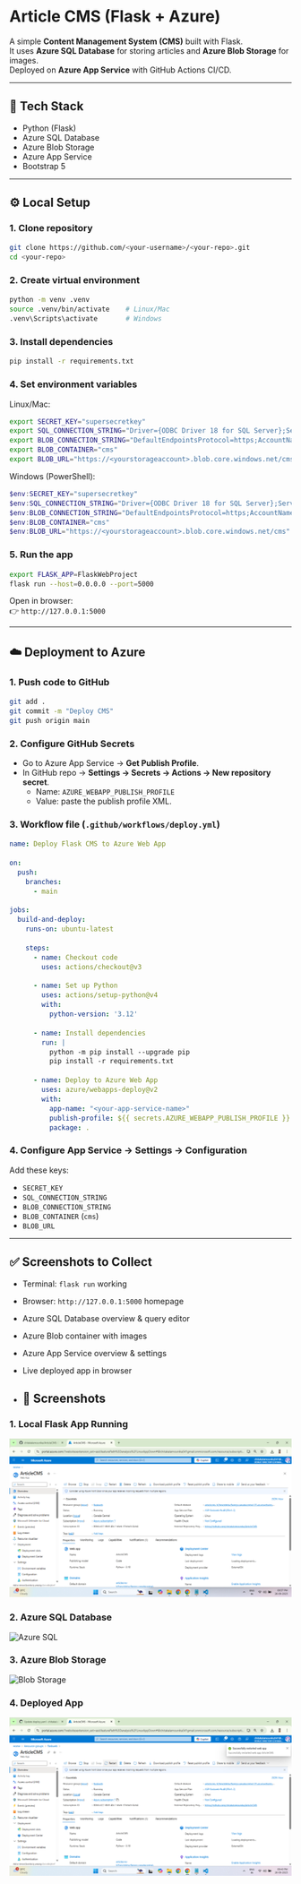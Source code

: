# Article CMS (Flask + Azure)

A simple **Content Management System (CMS)** built with Flask.  
It uses **Azure SQL Database** for storing articles and **Azure Blob Storage** for images.  
Deployed on **Azure App Service** with GitHub Actions CI/CD.  

---

## 🚀 Tech Stack
- Python (Flask)  
- Azure SQL Database  
- Azure Blob Storage  
- Azure App Service  
- Bootstrap 5  

---

## ⚙️ Local Setup

### 1. Clone repository
```bash
git clone https://github.com/<your-username>/<your-repo>.git
cd <your-repo>
```

### 2. Create virtual environment
```bash
python -m venv .venv
source .venv/bin/activate    # Linux/Mac
.venv\Scripts\activate       # Windows
```

### 3. Install dependencies
```bash
pip install -r requirements.txt
```

### 4. Set environment variables

Linux/Mac:
```bash
export SECRET_KEY="supersecretkey"
export SQL_CONNECTION_STRING="Driver={ODBC Driver 18 for SQL Server};Server=tcp:<your-sql-server>.database.windows.net,1433;Database=<your-db>;Uid=<your-admin-user>;Pwd=<your-password>;Encrypt=yes;TrustServerCertificate=no;Connection Timeout=30;"
export BLOB_CONNECTION_STRING="DefaultEndpointsProtocol=https;AccountName=<yourstorageaccount>;AccountKey=<youraccountkey>;EndpointSuffix=core.windows.net"
export BLOB_CONTAINER="cms"
export BLOB_URL="https://<yourstorageaccount>.blob.core.windows.net/cms"
```

Windows (PowerShell):
```powershell
$env:SECRET_KEY="supersecretkey"
$env:SQL_CONNECTION_STRING="Driver={ODBC Driver 18 for SQL Server};Server=tcp:<your-sql-server>.database.windows.net,1433;Database=<your-db>;Uid=<your-admin-user>;Pwd=<your-password>;Encrypt=yes;TrustServerCertificate=no;Connection Timeout=30;"
$env:BLOB_CONNECTION_STRING="DefaultEndpointsProtocol=https;AccountName=<yourstorageaccount>;AccountKey=<youraccountkey>;EndpointSuffix=core.windows.net"
$env:BLOB_CONTAINER="cms"
$env:BLOB_URL="https://<yourstorageaccount>.blob.core.windows.net/cms"
```

### 5. Run the app
```bash
export FLASK_APP=FlaskWebProject
flask run --host=0.0.0.0 --port=5000
```

Open in browser:  
👉 `http://127.0.0.1:5000`

---

## ☁️ Deployment to Azure

### 1. Push code to GitHub
```bash
git add .
git commit -m "Deploy CMS"
git push origin main
```

### 2. Configure GitHub Secrets
- Go to Azure App Service → **Get Publish Profile**.  
- In GitHub repo → **Settings → Secrets → Actions → New repository secret**.  
  - Name: `AZURE_WEBAPP_PUBLISH_PROFILE`  
  - Value: paste the publish profile XML.  

### 3. Workflow file (`.github/workflows/deploy.yml`)
```yaml
name: Deploy Flask CMS to Azure Web App

on:
  push:
    branches:
      - main

jobs:
  build-and-deploy:
    runs-on: ubuntu-latest

    steps:
      - name: Checkout code
        uses: actions/checkout@v3

      - name: Set up Python
        uses: actions/setup-python@v4
        with:
          python-version: '3.12'

      - name: Install dependencies
        run: |
          python -m pip install --upgrade pip
          pip install -r requirements.txt

      - name: Deploy to Azure Web App
        uses: azure/webapps-deploy@v2
        with:
          app-name: "<your-app-service-name>"
          publish-profile: ${{ secrets.AZURE_WEBAPP_PUBLISH_PROFILE }}
          package: .
```

### 4. Configure App Service → Settings → Configuration
Add these keys:  
- `SECRET_KEY`  
- `SQL_CONNECTION_STRING`  
- `BLOB_CONNECTION_STRING`  
- `BLOB_CONTAINER` (`cms`)  
- `BLOB_URL`  

---

## ✅ Screenshots to Collect
- Terminal: `flask run` working  
- Browser: `http://127.0.0.1:5000` homepage  
- Azure SQL Database overview & query editor  
- Azure Blob container with images  
- Azure App Service overview & settings  
- Live deployed app in browser

- ## 📸 Screenshots

### 1. Local Flask App Running
![Local Run](screenshots/ArticleCMS.png)

### 2. Azure SQL Database
![Azure SQL](screenshots/DBserver.png)

### 3. Azure Blob Storage
![Blob Storage](screenshots/blob_storage.png)

### 4. Deployed App
![Deployed App](screenshots/Azure1.png)


